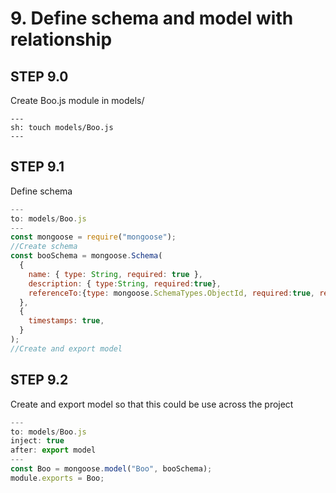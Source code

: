# 9. Define schema and model with relationship

## STEP 9.0

Create Boo.js module in models/

```shell
---
sh: touch models/Boo.js
---
```

## STEP 9.1

Define schema

```javascript
---
to: models/Boo.js
---
const mongoose = require("mongoose");
//Create schema
const booSchema = mongoose.Schema(
  {
    name: { type: String, required: true },
    description: { type:String, required:true},
    referenceTo:{type: mongoose.SchemaTypes.ObjectId, required:true, ref: "Foo"} //one to one required
  },
  {
    timestamps: true,
  }
);
//Create and export model
```

## STEP 9.2

Create and export model so that this could be use across the project

```javascript
---
to: models/Boo.js
inject: true
after: export model
---
const Boo = mongoose.model("Boo", booSchema);
module.exports = Boo;
```

